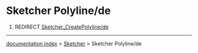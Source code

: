 # Sketcher Polyline/de
1.  REDIRECT [Sketcher\_CreatePolyline/de](Sketcher_CreatePolyline/de.md)

---
[documentation index](../README.md) > [Sketcher](Sketcher_Workbench.md) > Sketcher Polyline/de
